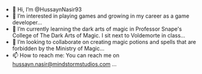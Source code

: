 - 👋 Hi, I’m @HussaynNasir93
- 👀 I’m interested in playing games and growing in my career as a game developer...
- 🌱 I’m currently learning the dark arts of magic in Professor Snape's College of The Dark Arts of Magic. I sit next to Voldemorte in class...
- 💞️ I’m looking to collaborate on creating magic potions and spells that are forbidden by the Ministry of Magic...
- 📫 How to reach me: You can reach me on hussayn.nasir@mindstormstudios.com ...

<!---
HussaynNasir93/HussaynNasir93 is a ✨ special ✨ repository because its `README.md` (this file) appears on your GitHub profile.
You can click the Preview link to take a look at your changes.
--->
